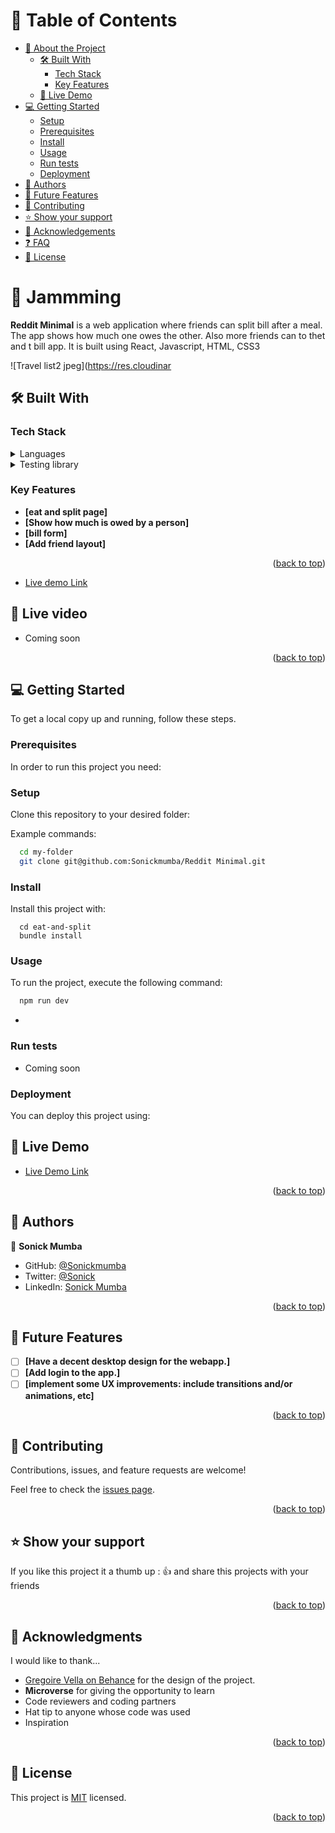 
<a name="readme-top"></a>

# 📗 Table of Contents

- [📖 About the Project](#about-project)
  - [🛠 Built With](#built-with)
    - [Tech Stack](#tech-stack)
    - [Key Features](#key-features)
  - [🚀 Live Demo](#live-demo)
- [💻 Getting Started](#getting-started)
  - [Setup](#setup)
  - [Prerequisites](#prerequisites)
  - [Install](#install)
  - [Usage](#usage)
  - [Run tests](#run-tests)
  - [Deployment](#triangular_flag_on_post-deployment)
- [👥 Authors](#authors)
- [🔭 Future Features](#future-features)
- [🤝 Contributing](#contributing)
- [⭐️ Show your support](#support)
- [🙏 Acknowledgements](#acknowledgements)
- [❓ FAQ](#faq)
- [📝 License](#license)

<!-- PROJECT DESCRIPTION -->

# 📖 Jammming <a name="about-project"></a>

**Reddit Minimal** is a web application where friends can split bill after a meal. The app shows how much one owes the other. Also more friends can  to thet and t bill app.
It is built using React, Javascript, HTML, CSS3

![Travel list2 jpeg](https://res.cloudinar


## 🛠 Built With <a name="built-with"></a>

### Tech Stack <a name="tech-stack"></a>

<details>
  <summary>Languages</summary>
  <ul>
    <li><a href="https://reactjs.org/">React</a></li>
    <!-- <li><a href="https://rails.org/">Rails</a></li> -->
    <li><a href="https://www.javacript.com/">Javascript</a></li>
    <li><a href="https://html.com/">HTML</a></li>
    <li><a href="https://www.w3.org/Style/CSS/Overview.en.html/">CSS</a></li>
  </ul>
</details>

<!-- <details>
  <summary>Frameworks</summary>
  <ul>
    <li><a href="https://rubyonrails.org/">Ruby on Rails</a></li>
  </ul>
</details>

<details>
  <summary>Server</summary>
  <ul>
    <li><a href="https://expressjs.com/">Puma</a></li>
  </ul>
</details>

<details>
<summary>Database</summary>
  <ul>
    <li><a href="https://www.postgresql.org/">PostgreSQL</a></li>
  </ul>
</details> -->

<details>
<summary>Testing library</summary>
  <ul>
<li> RSpec </li>  
  </ul>
</details>

<!-- Features -->

### Key Features <a name="key-features"></a>

<!-- > Describe between 1-3 key features of the application. -->

- **[eat and split page]**
- **[Show how much is owed by a person]**
- **[bill form]**
- **[Add friend layout]**
<p align="right">(<a href="#readme-top">back to top</a>)</p>

<!-- LIVE DEMO -->
- [Live demo Link](https://eatssplit-sonick.netlify.app)

## 🚀 Live video <a name="live-video"></a>
<!-- - [Live video Link](https://chimerical-tiramisu-7bd6e3.netlify.app/) -->
- Coming soon

<p align="right">(<a href="#readme-top">back to top</a>)</p>

<!-- GETTING STARTED -->

## 💻 Getting Started <a name="getting-started"></a>

To get a local copy up and running, follow these steps.

### Prerequisites

In order to run this project you need:

<!-- > Ruby version : `ruby 3.1.2p20`
    run `ruby -v`
> Database : **PostgreSQL**

```sh
 gem install rails
``` -->

### Setup

Clone this repository to your desired folder:

Example commands:

```sh
  cd my-folder
  git clone git@github.com:Sonickmumba/Reddit Minimal.git
```

### Install

Install this project with:

<!-- Example command: -->

```
  cd eat-and-split
  bundle install
```

### Usage

To run the project, execute the following command:

<!-- Example command: -->

```sh
  npm run dev
```
-
### Run tests
- Coming soon
<!-- To run tests, run the following command: -->
<!-- The app is tested using Rspec library you can check the tests by opening your terminal, then change the directory to the location of this repo using this command `cd file_path`, then run this command `gem install rspec`, finally run this command `rspec spec` or `rspec spec --format doc` for documented test results you should see a screen like that comming soon

Example command:

```sh
  bin/rails test test/models/article_test.rb
``` -->
<!-- - -->
### Deployment

You can deploy this project using:

## 🚀 Live Demo <a name="live-demo"></a>

- [Live Demo Link](https://eatssplit-sonick.netlify.app)
<!-- - Comming soon -->

<p align="right">(<a href="#readme-top">back to top</a>)</p>

<!-- AUTHORS -->

## 👥 Authors <a name="authors"></a>

👤 **Sonick Mumba**

- GitHub: [@Sonickmumba](https://github.com/Sonickmumba)
- Twitter: [@Sonick](https://twitter.com/MumbaSonick)
- LinkedIn: [Sonick Mumba](https://linkedin.com/in/sonickmumba)

<p align="right">(<a href="#readme-top">back to top</a>)</p>

<!-- FUTURE FEATURES -->

## 🔭 Future Features <a name="future-features"></a>

<!-- > Describe 1 - 3 features you will add to the project. -->

- [ ] **[Have a decent desktop design for the webapp.]**
- [ ] **[Add login to the app.]**
- [ ] **[implement some UX improvements: include transitions and/or animations, etc]**
<!-- - [ ] **[Add a footer]** -->

<p align="right">(<a href="#readme-top">back to top</a>)</p>

<!-- CONTRIBUTING -->

## 🤝 Contributing <a name="contributing"></a>

Contributions, issues, and feature requests are welcome!

Feel free to check the [issues page](https://github.com/Sonickmumba/travel-list/issues).

<p align="right">(<a href="#readme-top">back to top</a>)</p>

<!-- SUPPORT -->

## ⭐️ Show your support <a name="support"></a>

<!-- > Write a message to encourage readers to support your project -->

If you like this project it a thumb up : 👍 and share this projects with your friends

<p align="right">(<a href="#readme-top">back to top</a>)</p>

<!-- ACKNOWLEDGEMENTS -->

## 🙏 Acknowledgments <a name="acknowledgements"></a>

<!-- > Give credit to everyone who inspired your codebase. -->

I would like to thank...
- [Gregoire Vella on Behance](https://www.behance.net/gregoirevella) for the design of the project.
- **Microverse** for giving the opportunity to learn
- Code reviewers and coding partners
- Hat tip to anyone whose code was used
- Inspiration

<p align="right">(<a href="#readme-top">back to top</a>)</p>

<!-- FAQ (optional) -->

<!-- ## ❓ FAQ <a name="faq"></a>

> Add at least 2 questions new developers would ask when they decide to use your project.

- **[Question_1]**

  - [Answer_1]

- **[Question_2]**

  - [Answer_2] -->

<!-- <p align="right">(<a href="#readme-top">back to top</a>)</p> -->

<!-- LICENSE -->

## 📝 License <a name="license"></a>

This project is [MIT](https://choosealicense.com/licenses/mit/) licensed.

<p align="right">(<a href="#readme-top">back to top</a>)</p>
